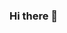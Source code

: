 ### Hi there 👋

<!--
**DaviMeloAredes/DaviMeloAredes** is a ✨ _special_ ✨ repository because its `README.md` (this file) appears on your GitHub profile.

Here are some ideas to get you started:

- 🌱 I’m currently learning JavaScript (Node.JS)
- 🌎 From Brazil
-->
